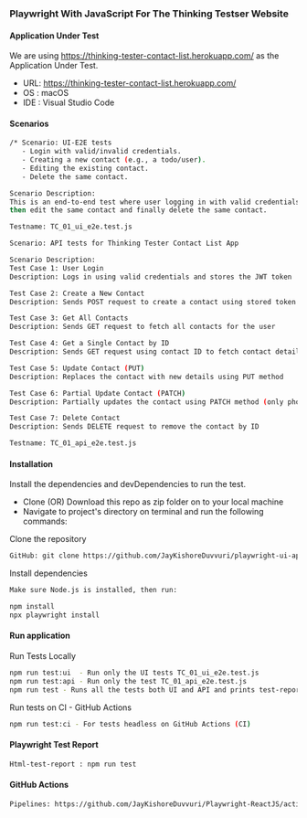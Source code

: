 ### Playwright With JavaScript For The Thinking Testser Website

#### Application Under Test

We are using https://thinking-tester-contact-list.herokuapp.com/ as the Application Under Test. 

- URL: https://thinking-tester-contact-list.herokuapp.com/
- OS : macOS
- IDE : Visual Studio Code

#### Scenarios

```bash
/* Scenario: UI-E2E tests  
   - Login with valid/invalid credentials.
   - Creating a new contact (e.g., a todo/user).
   - Editing the existing contact.
   - Delete the same contact.

Scenario Description: 
This is an end-to-end test where user logging in with valid credentials to add a contact and 
then edit the same contact and finally delete the same contact.

Testname: TC_01_ui_e2e.test.js
```

```bash
Scenario: API tests for Thinking Tester Contact List App

Scenario Description: 
Test Case 1: User Login
Description: Logs in using valid credentials and stores the JWT token

Test Case 2: Create a New Contact
Description: Sends POST request to create a contact using stored token

Test Case 3: Get All Contacts
Description: Sends GET request to fetch all contacts for the user

Test Case 4: Get a Single Contact by ID
Description: Sends GET request using contact ID to fetch contact details

Test Case 5: Update Contact (PUT)
Description: Replaces the contact with new details using PUT method

Test Case 6: Partial Update Contact (PATCH)
Description: Partially updates the contact using PATCH method (only phone)

Test Case 7: Delete Contact
Description: Sends DELETE request to remove the contact by ID

Testname: TC_01_api_e2e.test.js
```

#### Installation

Install the dependencies and devDependencies to run the test.

- Clone (OR) Download this repo as zip folder on to your local machine
- Navigate to project's directory on terminal and run the following commands:

Clone the repository

```bash
GitHub: git clone https://github.com/JayKishoreDuvvuri/playwright-ui-api-tests.git
```

Install dependencies
```bash
Make sure Node.js is installed, then run:

npm install
npx playwright install
```

#### Run application

Run Tests Locally

```bash
npm run test:ui  - Run only the UI tests TC_01_ui_e2e.test.js 
npm run test:api - Run only the test TC_01_api_e2e.test.js 
npm run test - Runs all the tests both UI and API and prints test-report locally.
```

Run tests on CI - GitHub Actions

```bash
npm run test:ci - For tests headless on GitHub Actions (CI)
```

#### Playwright Test Report

```bash
Html-test-report : npm run test
```

#### GitHub Actions

```bash
Pipelines: https://github.com/JayKishoreDuvvuri/Playwright-ReactJS/actions/runs/15362829799
```